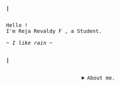 <!-- Profile -->
<p align="left"><strong><samp>|</samp></strong></p>    <p align="left">
      <samp><br>
            Hello !
        <br>
            I'm Reja Revaldy F , a Student.
        <br>
        <br>
            <i>
            ~ I like rain ~
	      </i>
      </samp><br><br>
    </p>    
<p align="left"><strong><samp>|</samp></strong></p>
<br>

<details align="center">
<summary><samp>About me.</samp></summary>
<br>
	
<details align="center">
<summary><samp>Contact Me</samp></summary>
<br>
<a href="mailto:rejarevaldyf@gmail.com"><img src="https://img.shields.io/badge/Gmail-1f2430?style=for-the-badge&logo=gmail&logoColor=white"></a>
<a href="https://www.reddit.com/user/Revvvu"><img src="https://img.shields.io/badge/Reddit-1f2430?style=for-the-badge&logo=reddit&logoColor=white"></a>
<a href="https://www.instagram.com/rev4ldy/"><img src="https://img.shields.io/badge/Instagram-1f2430?style=for-the-badge&logo=instagram&logoColor=white"></a>
<a href="https://steamcommunity.com/id/Rev99"><img src="https://img.shields.io/badge/Steam-1f2430?style=for-the-badge&logo=steam&logoColor=white"></a>
<a href="https://open.spotify.com/user/31p533jyznrma4uzlrqkif36wm2m"><img src="https://img.shields.io/badge/Spotify-1f2430?&style=for-the-badge&logo=spotify&logoColor=white"></a>
<br/>
</details>
	

<details align="center">
<summary><samp>Language & Tools</samp></summary>
<br>
<a href="#" ><img alt="windows" src="https://img.shields.io/badge/Windows-1f2430?style=for-the-badge&logo=windows&logoColor=white"></a>
<a href="#" ><img alt="vscode" src="https://img.shields.io/badge/Visual_Studio_Code-1f2430?style=for-the-badge&logo=visual%20studio%20code&logoColor=white"></a> 
<a href="#" ><img alt="css" src="https://img.shields.io/badge/CSS3-1f2430?style=for-the-badge&logo=css3&logoColor=white"></a>
<a href="#" ><img alt="php" src="https://img.shields.io/badge/PHP-1f2430?style=for-the-badge&logo=php&logoColor=white"></a>
<a href="#" ><img alt="bootstrap" src="https://img.shields.io/badge/Bootstrap-1f2430?style=for-the-badge&logo=bootstrap&logoColor=white"></a>
<a href="#" ><img alt="heroku" src="https://img.shields.io/badge/Heroku-1f2430?style=for-the-badge&logo=heroku&logoColor=white"></a> 
<a href="#" ><img alt="laravel" src="https://img.shields.io/badge/Laravel-1f2430?style=for-the-badge&logo=laravel&logoColor=white"></a>
<a href="#" ><img alt="html" src="https://img.shields.io/badge/HTML5-1f2430?style=for-the-badge&logo=html5&logoColor=white"></a>
<a href="#" ><img alt="linux" src="https://img.shields.io/badge/Linux-1f2430?style=for-the-badge&logo=linux&logoColor=white"></a>
<a href="#" ><img alt="shell" src="https://img.shields.io/badge/Shell_Script-1f2430?style=for-the-badge&logo=gnu-bash&logoColor=white"></a>
<a href="#" ><img alt="mysql" src="https://img.shields.io/badge/MySQL-1f2430?style=for-the-badge&logo=mysql&logoColor=white"></a>
</details>

	
<details>
<summary><samp>My Statistics</samp></summary>
<br>
<p align="left">
  <a href="">
    <img width="49.5%" src="https://github-readme-stats.vercel.app/api?username=revaldy-30&theme=ayu-mirage&show_icons=true&hide_border=true" />
    <img width="49.5%" src="https://github-readme-streak-stats.herokuapp.com/?user=revaldy-30&theme=ayu-mirage&hide_border=true" />
  </a>
</p>

![Reja Revaldy F's Activity Graph](https://activity-graph.herokuapp.com/graph?username=revaldy-30&custom_title=Reja%20Revaldy%20F's%20Contribution%20Graph&theme=xcode&bg_color=1F2430&hide_border=true&line=d2b270&point=d2b270)
<br/>
</details>
</details>
